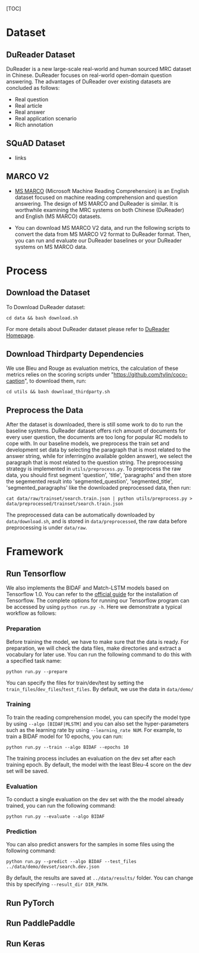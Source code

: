 [TOC]

# Dataset

## DuReader Dataset
DuReader is a new large-scale real-world and human sourced MRC dataset in Chinese. DuReader focuses on real-world open-domain question answering. The advantages of DuReader over existing datasets are concluded as follows:
 - Real question
 - Real article
 - Real answer
 - Real application scenario
 - Rich annotation

## SQuAD Dataset

+ links

##  MARCO V2

+ [MS MARCO](http://www.msmarco.org/dataset.aspx) (Microsoft Machine Reading Comprehension) is an English dataset focused on machine reading comprehension and question answering. The design of MS MARCO and DuReader is similar. It is worthwhile examining the MRC systems on both Chinese (DuReader) and English (MS MARCO) datasets. 

+ You can download MS MARCO V2 data, and run the following scripts to convert the data from MS MARCO V2 format to DuReader format. Then, you can run and evaluate our DuReader baselines or your DuReader systems on MS MARCO data. 




# Process

## Download the Dataset

To Download DuReader dataset:

```
cd data && bash download.sh
```

For more details about DuReader dataset please refer to [DuReader Homepage](https://ai.baidu.com//broad/subordinate?dataset=dureader).

## Download Thirdparty Dependencies

We use Bleu and Rouge as evaluation metrics, the calculation of these metrics relies on the scoring scripts under "https://github.com/tylin/coco-caption", to download them, run:

```
cd utils && bash download_thirdparty.sh
```

## Preprocess the Data

After the dataset is downloaded, there is still some work to do to run the baseline systems. DuReader dataset offers rich amount of documents for every user question, the documents are too long for popular RC models to cope with. In our baseline models, we preprocess the train set and development set data by selecting the paragraph that is most related to the answer string, while for inferring(no available golden answer), we select the paragraph that is most related to the question string. The preprocessing strategy is implemented in `utils/preprocess.py`. To preprocess the raw data, you should first segment 'question', 'title', 'paragraphs' and then store the segemented result into 'segmented_question', 'segmented_title', 'segmented_paragraphs' like the downloaded preprocessed data, then run:

```
cat data/raw/trainset/search.train.json | python utils/preprocess.py > data/preprocessed/trainset/search.train.json
```

The preprocessed data can be automatically downloaded by `data/download.sh`, and is stored in `data/preprocessed`, the raw data before preprocessing is under `data/raw`.




# Framework

## Run Tensorflow

We also implements the BIDAF and Match-LSTM models based on Tensorflow 1.0. You can refer to the [official guide](https://www.tensorflow.org/versions/r1.0/install/) for the installation of Tensorflow. The complete options for running our Tensorflow program can be accessed by using `python run.py -h`. Here we demonstrate a typical workflow as follows: 

### Preparation

Before training the model, we have to make sure that the data is ready. For preparation, we will check the data files, make directories and extract a vocabulary for later use. You can run the following command to do this with a specified task name:

```
python run.py --prepare
```
You can specify the files for train/dev/test by setting the `train_files`/`dev_files`/`test_files`. By default, we use the data in `data/demo/`

### Training

To train the reading comprehension model, you can specify the model type by using `--algo [BIDAF|MLSTM]` and you can also set the hyper-parameters such as the learning rate by using `--learning_rate NUM`. For example, to train a BIDAF model for 10 epochs, you can run:

```
python run.py --train --algo BIDAF --epochs 10
```

The training process includes an evaluation on the dev set after each training epoch. By default, the model with the least Bleu-4 score on the dev set will be saved.

### Evaluation

To conduct a single evaluation on the dev set with the the model already trained, you can run the following command:

```
python run.py --evaluate --algo BIDAF
```

### Prediction

You can also predict answers for the samples in some files using the following command:

```
python run.py --predict --algo BIDAF --test_files ../data/demo/devset/search.dev.json 
```

By default, the results are saved at `../data/results/` folder. You can change this by specifying `--result_dir DIR_PATH`.



## Run PyTorch

## Run PaddlePaddle

## Run Keras

